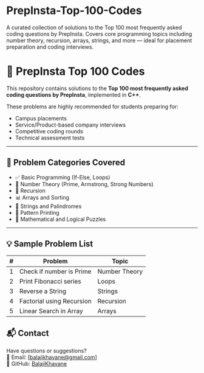 # PrepInsta-Top-100-Codes
A curated collection of solutions to the Top 100 most frequently asked coding questions by PrepInsta. Covers core programming topics including number theory, recursion, arrays, strings, and more — ideal for placement preparation and coding interviews.

# 🧠 PrepInsta Top 100 Codes

This repository contains solutions to the **Top 100 most frequently asked coding questions by PrepInsta**, implemented in **C++**.

These problems are highly recommended for students preparing for:
- Campus placements
- Service/Product-based company interviews
- Competitive coding rounds
- Technical assessment tests

---

## 📂 Problem Categories Covered

- ✅ Basic Programming (If-Else, Loops)
- 🔢 Number Theory (Prime, Armstrong, Strong Numbers)
- 🔁 Recursion
- 📊 Arrays and Sorting
- 🧵 Strings and Palindromes
- 🔄 Pattern Printing
- 📐 Mathematical and Logical Puzzles

---

## 💡 Sample Problem List

| # | Problem | Topic |
|--|---------|-------|
| 1 | Check if number is Prime | Number Theory |
| 2 | Print Fibonacci series | Loops |
| 3 | Reverse a String | Strings |
| 4 | Factorial using Recursion | Recursion |
| 5 | Linear Search in Array | Arrays |

## 📬 Contact

Have questions or suggestions?  
📧 Email: [balajikhavane@gmail.com]  
🔗 GitHub: [BalajiKhavane](https://github.com/BalajiKhavane)
